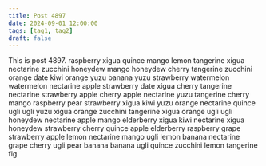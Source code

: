 ```yaml
---
title: Post 4897
date: 2024-09-01 12:00:00
tags: [tag1, tag2]
draft: false
---
```

This is post 4897.
raspberry
xigua
quince
mango
lemon
tangerine
xigua
nectarine
zucchini
honeydew
mango
honeydew
cherry
tangerine
zucchini
orange
date
kiwi
orange
yuzu
banana
yuzu
strawberry
watermelon
watermelon
nectarine
apple
strawberry
date
xigua
cherry
tangerine
nectarine
strawberry
apple
cherry
apple
nectarine
yuzu
tangerine
cherry
mango
raspberry
pear
strawberry
xigua
kiwi
yuzu
orange
nectarine
quince
ugli
ugli
yuzu
xigua
orange
zucchini
tangerine
xigua
orange
ugli
ugli
honeydew
nectarine
apple
mango
elderberry
xigua
kiwi
nectarine
xigua
honeydew
strawberry
cherry
quince
apple
elderberry
raspberry
grape
strawberry
apple
lemon
nectarine
mango
ugli
lemon
banana
nectarine
grape
cherry
ugli
pear
banana
banana
ugli
quince
zucchini
lemon
tangerine
fig
